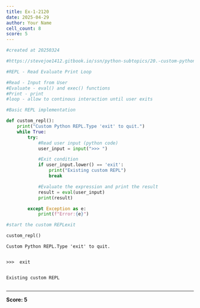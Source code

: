 ```yaml
---
title: Ex-1-2120
date: 2025-04-29
author: Your Name
cell_count: 8
score: 5
---
```


```python
#created at 20250324
```


```python
#https://stevejoe1412.gitbook.io/ssn/python-subtopics/20.-custom-python-repl
```


```python
#REPL - Read Evaluate Print Loop
```


```python
#Read - Input from User
#Evaluate - eval() and exec() functions
#Print - print 
#loop - allow to continous interaction until user exits
```


```python
#Basic REPL implementation
```


```python
def custom_repl():
    print("Custom Python REPL.Type 'exit' to quit.")
    while True:
        try:
            #Read user input (python code)
            user_input = input(">>> ")

            #Exit condition
            if user_input.lower() == 'exit':
                print("Existing custom REPL")
                break

            #Evaluate the expression and print the result 
            result = eval(user_input)
            print(result)

        except Exception as e:
            print(f"Error:{e}")


```


```python
#start the custom REPLexit

custom_repl()
```

    Custom Python REPL.Type 'exit' to quit.


    >>>  exit


    Existing custom REPL



```python

```


---
**Score: 5**